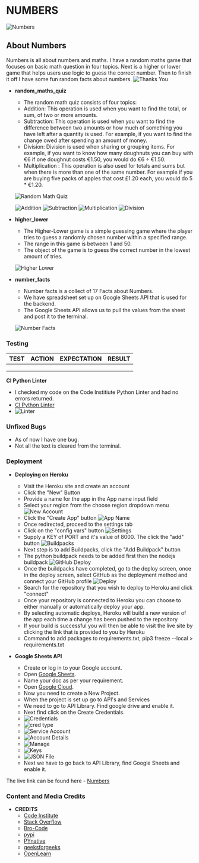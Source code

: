 # NUMBERS

![Numbers](https://github.com/JosephOConnell/Numbers/blob/main/images/numbers.png)

## About Numbers
Numbers is all about numbers and maths. 
I have a random maths game that focuses on basic math question in four topics. 
Next is a higher or lower game that helps users use logic to guess the correct number.
Then to finish it off I have some fun random facts about numbers.
![Thanks You](https://github.com/JosephOConnell/Numbers/blob/main/images/thanks.png)

- **random_maths_quiz**
  - The random math quiz consists of four topics:
   - Addition: This operation is used when you want to find the total, or sum, of two or more amounts.
   - Subtraction: This operation is used when you want to find the difference between two amounts or how much of something you have left after a quantity is used. For example, if you want to find the change owed after spending an amount of money.
   - Division: Division is used when sharing or grouping items. For example, if you want to know how many doughnuts you can buy with €6 if one doughnut costs €1.50, you would do €6 ÷ €1.50.
   - Multiplication : This operation is also used for totals and sums but when there is more than one of the same number. For example if you are buying five packs of apples that cost £1.20 each, you would do 5 * €1.20.
  
  ![Random Math Quiz](https://github.com/JosephOConnell/Numbers/blob/main/images/maths.png)

  ![Addition](https://github.com/JosephOConnell/Numbers/blob/main/images/addition.png)
  ![Subtraction](https://github.com/JosephOConnell/Numbers/blob/main/images/subtraction.png)
  ![Multiplication](https://github.com/JosephOConnell/Numbers/blob/main/images/multiply.png)
  ![Division](https://github.com/JosephOConnell/Numbers/blob/main/images/division.png)

- **higher_lower** 
  - The Higher-Lower game is a simple guessing game where the player tries to guess a randomly chosen number within a specified range.
  - The range in this game is between 1 and 50.
  - The object of the game is to guess the correct number in the lowest amount of tries.

  ![Higher Lower](https://github.com/JosephOConnell/Numbers/blob/main/images/higher-lower.png)

- **number_facts**
  - Number facts is a collect of 17 Facts about Numbers.
  - We have spreadsheet set up on Google Sheets API that is used for the backend.
  - The Google Sheets API allows us to pull the values from the sheet and post it to the terminal.

  ![Number Facts](https://github.com/JosephOConnell/Numbers/blob/main/images/facts.png)

### Testing

| **TEST**                            | **ACTION**                                       | **EXPECTATION**                                              | **RESULT**        |
| ----------------------------------- | ------------------------------------------------ | ------------------------------------------------------------ | ----------------- |
| | | | |
| | | | |
| | | | |

**CI Python Linter**
- I checked my code on the Code Institiute Python Linter and had no errors returned.
- [CI Python Linter](https://pep8ci.herokuapp.com/)
- ![Linter](https://github.com/JosephOConnell/Numbers/blob/main/images/linter.png)

### Unfixed Bugs
- As of now I have one bug.
 - Not all the text is cleared from the terminal.

### Deployment
- **Deploying on Heroku**
    - Visit the Heroku site and create an account
    - Click the "New" Button
    - Provide a name for the app in the App name input field
    - Select your region from the choose region dropdown menu
    ![New Account](https://github.com/JosephOConnell/Numbers/blob/main/images/create-new.png)
    - Click the "Create App" button
    ![App Name](https://github.com/JosephOConnell/Numbers/blob/main/images/app-name.png)
    - Once redirected, proceed to the settings tab
    - Click on the "config vars" button
    ![Settings](https://github.com/JosephOConnell/Numbers/blob/main/images/settings.png)
    - Supply a KEY of PORT and it's value of 8000. The click the "add" button
    ![Buildpacks](https://github.com/JosephOConnell/Numbers/blob/main/images/buildpacks.png)
    - Next step is to add Buildpacks, click the "Add Buildpack" button
    - The python buildpack needs to be added first then the nodejs buildpack
    ![GitHub Deploy](https://github.com/JosephOConnell/Numbers/blob/main/images/github-deploy.png)
    - Once the buildpacks have completed, go to the deploy screen, once in the deploy screen, select GitHub as the deployment method and connect your GitHub profile
    ![Deploy](https://github.com/JosephOConnell/Numbers/blob/main/images/deploys.png)
    - Search for the repository that you wish to deploy to Heroku and click "connect"
    - Once your repository is connected to Heroku you can choose to either manually or automatically deploy your app.
    - By selecting automatic deploys, Heroku will build a new version of the app each time a change has been pushed to the repository
    - If your build is successful you will then be able to visit the live site by clicking the link that is provided to you by Heroku
    - Command to add packages to requirements.txt, pip3 freeze --local > requirements.txt

- **Google Sheets API**
    - Create or log in to your Google account.
    - Open [Google Sheets](https://docs.google.com/spreadsheets/d/1__ltkTdQJLYQHurtllcTy11LKDLcOEcVVGFX2uUldPQ/edit#gid=0).
    - Name your doc as per your requirement.
    - Open [Google Cloud](https://console.cloud.google.com/welcome?project=numbers-400819).
    - Now you need to create a New Project.
    - When the project is set up go to API's and Services
    - We need to go to API Library. Find google drive and enable it.
    - Next find click on the Create Credentials.
    - ![Credentials](https://github.com/JosephOConnell/Numbers/blob/main/images/creds.png)
    - ![cred type](https://github.com/JosephOConnell/Numbers/blob/main/images/creds-type.png)
    - ![Service Account](https://github.com/JosephOConnell/Numbers/blob/main/images/service_name.png)
    - ![Account Details](https://github.com/JosephOConnell/Numbers/blob/main/images/access.png)
    - ![Manage](https://github.com/JosephOConnell/Numbers/blob/main/images/manage.png)
    - ![Keys](https://github.com/JosephOConnell/Numbers/blob/main/images/keys.png)
    - ![JSON File](https://github.com/JosephOConnell/Numbers/blob/main/images/json.png)
    - Next we have to go back to API Library, find Google Sheets and enable it.

The live link can be found here - [Numbers](https://numbers-game-8b4eba16a846.herokuapp.com/)


### Content and Media Credits

- **CREDITS**
  - [Code Institute](https://github.com/Code-Institute-Solutions/love-sandwiches-p5-sourcecode/tree/master)
  - [Stack Overflow](https://stackoverflow.co/)
  - [Bro-Code](https://www.youtube.com/watch?v=XKHEtdqhLK8)
  - [pypi](https://pypi.org/project/pyfiglet/)
  - [PYnative](https://pynative.com/python-random-choice/)
  - [geeksforgeeks](https://www.geeksforgeeks.org/python-remove-square-brackets-from-list/)
  - [OpenLearn](https://www.open.edu/openlearn/mod/oucontent/view.php?id=87283&section=_unit2.1#:~:text=The%20four%20operations%20are%20addition%2C%20subtraction%2C%20multiplication%20and%20division.)